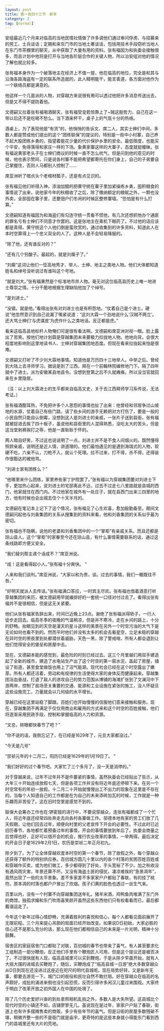 ```yaml
---
layout: post
title: 第一百四十三节　新年
category: 2
tag: [normal]
---
```


安组最近几个月来对临高的当地民情社情做了许多调他们通过审问俘虏、与招募来的劳工、士兵谈话；定期和来东门市的当地土著谈话，包括用技术手段窃听当地人在东门市茶棚里的聊天，从中获取了大量有用的资料。张有福因为和执委会接触很多，而且计划中他将是打开与当地各阶层合作的关键人物，所以治安组对他的情况了解也就比较多。

张有福本身作为一个破落地主在经济上不值一提，他在临高的地位，完全是和其与沿海各路海盗有一定的联系所造就的，此人精明能干，能言善道，各方面对他作为一个联络员都是满意的。

他这样一个几面派的人物，对穿越方来说很有用可以透过他把许多消息传送出去，但是又不得不提防着他。

文德嗣又拉着张有福喝酒聊天，张有福受宠若惊靠上了~贼这股势力，自己在这一带以后还不是吃喝不愁么。当下酒来杯干，桌子上的气氛十分的热络。

酒桌上，为了表现他是“有货”的，他悄悄的告诉文、席二人，其实士绅们中间，多数人都是赞成他们提出的这个“团练联保”的提议的，特别是一些中小村寨，自己养不起大股团练乡勇的，指望着能花少量的代价保护乡里的安全。最低限度，也能买个平安，免得落得和家庄一样的下场。象黄家寨这样的大寨子，态度就挺暧昧。张有福说黄家老头子在士绅们商议的时候一直不怎么吭气，但是问到他的意见的时候，他也表示赞同，只是说各村寨不能把希望都寄托在你们身上，自己的子弟要自己掌握住，否则人马都别人控制了……

席亚洲听了暗点头个老棺材瓢子，还是有点见识的。

张有福见他们听得入神，添油加醋的把黄守统在寨子里加紧操练乡勇，囤积粮食的事情说了出来，说他家今年的秋粮收了之后，除了缴纳额定的粮赋之外，一颗也没外卖，全部囤在寨子里，还要佃户们冬闲的时候区整修寨墙。“恐怕是有什么打算。”

文德嗣知道有福因为和海盗们有勾连守统一贯看不惯他，有几次还想抓他办个通匪的罪名亏有士绅们不同意才作罢的。这是张地主在乘机下眼药了。不过他的话应该都是真得。黄守统这个人他们倒是蛮欣赏的，通过收集到的许多资料，知道此人在本时空算得上一个忠义双全的人了。这种人是不会轻易降服的。

“除了他，还有谁反对的？”

“还有几个穷酸子。最起的，就是刘瘸子了。”

“刘瘸”这词让他们一怔高地秀才、举人、士绅、地主之类地人物。他们大体都知道姓名和绰号没听说过有谁叫这个号地。

“就是刘大。”张有福果然是个标准地市井人物。毫无对这位临高县历史上唯一地进士尊崇之情。十分干脆地根据生理缺陷他加了个绰号。

“是刘进士。”

“没错。就是他。”看得出张有对刘进士也是有积怨地。“仗着自己是个进士。硬说”他忽然意识到自己说漏了嘴紧说道：“这刘大霖一个劲地说什么‘汉贼不两立’。还大骂士绅们‘与虎谋皮’为虎作什么之类地话。反正都是虎。”

看来这临高县地标杆人物俺们可是很有看法啊。文德嗣和席亚洲对视一眼。脸上露出了苦笑。按他们地计划霖是穿越集团未来要极力拉拢地人物。他地向背。会很大程度地影响到这里地读书人、士绅对穿越集团地态度。但现在看来拉拢起来怕是很难。

文德嗣又打听了不少刘大霖地事情。知道他是万历四十三地举人。中举之后。曾经到大陆上去寻师学习。据说是到了江西。拜在一个前翰林院编修地门下。隔了四年就中了进士。派为安徽某县地县令。没想到登第之后不久就瘫痪。所以没当官就回来在乡里隐居。

（注：以上刘大霖进士的生平都来自临高文史，关于去江西拜师学习系传说，无法考证。）

张有福酒酣耳热，不免把许多个人恩怨的事情也扯了出来：他曾经和邻居争过山坡地的水源，仗着自己有些门路，请了些乡间的游手无赖把对方打伤了，要是一般的小民自然只能自认倒霉，没想到这人是刘进士的亲戚，一张片子送到县衙，张有福就被捉进去挨了四十板子，虽说他和县衙里的人混得熟悉，没吃太大的苦头，但是这当堂剥裤挨打之辱，他是一直耿耿于怀的。

两人暗自好笑，不过这也说说明了一点，刘进士并不是不食人间烟火的。既然懂得照顾亲戚，说明还是近人情，讲道理的。他们最怕遇见的是遇到海瑞式的人物，软硬不吃，六亲不认，刀枪不入，就认个死理。拉不过来，打不得，杀不得，还得装作很豁达的被他骂。

“刘进士家有团练么？”

“他哪里来什么团练，家里养些家丁护院罢了。”张有福以为穿越集团要对刘进士下手，更加热心起来，说刘进士的宅邸离此不远，过去不过走七八里路就是县城的西门，他家就住在西门内。不过他家在城外有一处庄子，就在县西门出来三四里的地方，他有时候也会出城去住个十天半月的。

文德嗣在笔记本上记下了这个情况，张有福见了心生欢喜，愈加殷勤备至。期间文德嗣问起他与刘香集团的关系从搜集到的资料来看，他和刘香集团的关系似乎最为密切。

张有福也不隐瞒，说他的老婆和刘香集团中的一个“掌柜”有亲戚关系。而且还都是琼山县人。这个“掌柜”的家眷至今还在琼山县，有什么事情需要联系的话，通过这条线路即方便又安全。

“我们替刘帮主递个话成不？”席亚洲说。

“成！这是看得起小人。”张有福十分爽快。“

人来和我们谈判。”席亚洲说，“大家以和为贵，谈。过去的事情，我们一概既往不咎。”

“好明天就派人去传话。”张有福满口答应，一时宾主尽欢。张有福也借着酒意打听穿越集团的来历，被文德嗣用早就编排好的一套统一口径对付过去了。看得出张有福并不是很相信，但是这无关紧要。

他们从张有福家告辞出来，时间已近晚上23点。谢绝了张有福派得轿子，一行人徒步走回去。临高冬季的夜晚的气温稍凉，但是并不寒冷，走在乡间的路上，十分的舒畅。抬眼见到的天空是漫天的星斗这样的美景在另外一个时空污浊的大气下是无论如何也看不到的。然而平时他们并没有太多的机会去看星空，立足未稳的穿越在异时空的黑夜里到处都潜伏着威胁。天色一黑，除了警戒哨，所有人都会退到让他们觉得安全的堡垒和房屋中去。

现在，文德嗣本能的感觉到，最危险的时刻已经过去。这三个月里越们用双手建造起了全新的城市，建造了水电站生产出了这个时空的第一窑水泥，盖起了房屋，铺设了街道，甚至食堂做饭也用上了沼气能源。现代社会已经在这个时空露出了嫩芽。所有人都还活着，劳动和有规律的生活使得大家的身体反而健康起来。穿越集团浴血奋战，打退了敌人的进攻自己的势力范围从博铺的海滩扩张到了文澜河中下游两岸，控制了盐场至关重要的交通、能源和工业设施在紧张的施工，没人怀疑旦这些设施完工，力量就会以几何级的水平增长。

穿越已经在这里站稳了脚跟。百姓们也开始慢慢的信服他们意来接触和服务。现在，穿越集团不再满足于仅仅用商业和雇用的方式来和这个时空的百姓接触，他们将逐渐采用民政手段，控制和掌握临高的人力和资源。

“文总，转眼都快春节了吧？”

“你不说的话，我倒忘记了，在已经是1629年了，元旦大家都没过。”

“今天是几号”

“崇祯元年的十二月二，阳历已经是1629年的1月19日了。”

“我们好好的过个春节吧。大家忙了三个多月了，没一天是消停的。”

对于穿越来说，过年不过年并不是件要紧的事情，虽然执委会已经贴出了告示，从大年三十开始连续放假七天，但是各项工作并没有将近年底还停顿下来。在另一个时空常有的年初一放假，十二月二十开始就慢慢出工不出力的现象在这里是不存在的。当每个人知道自己的工作都是在为自己的未来添砖加瓦的时候，工作就是一种乐趣而非苦役了。这在旧时空里是感觉不到的。

联保大会筹办工作也在:锣密鼓的进行中，不要说穿越众，连张有福都成了一个忙人，将近年底还经常四处奔走去向各村各寨做工作。邬德本地有家的劳工们放了几天假期，让他们回去过年，顺便向村里的父老宣传下开会的必要性。不过此时已近旧历春节，各地都忙着预备过年的事情，开会的事情要放到年后了。执委会商量之后觉得也好，正好可以借开会的机会，推行农业改革的事情，一举两得。最后决定的开会日子是1629年2月1日，农历是崇祯二年正月初九。

除夕到了。为了让全体穿越欢度本时空的第一个春节，除了放假之外，每个穿越众还获得了额外的特别供应券。百仞城方圆几十里以内的各个村落的贫困百姓百姓或和穿越作买卖，或为他们做工，多少都得到了好处，手头宽裕了不少。加之秋收没有遇风雨灾害，年景还算不坏。又没有海盗土匪的侵扰，凄凉难挨的“急景凋年”，竟然出现了一些的太平景象。差不多家差不多家家户户都贴了春联，有的挂了桃符。原本凋的村落也都户户冒出了炊烟。孩子们黄的脸色也透过一丝生气来。

百里以内，没有一个村寨不向穿越集团送年礼。猪羊米酒，鸡鸭鱼肉堆满了东门外的商馆，独孤求婚和东门吹雨喜笑颜开虽然这些东西他们只有权看看而已，最后都戴谐运走了。

今年这个新年过得心情舒畅，充满着胜利的喜悦和信心，每个人都看见面前展开了无限前程。三个月来提心吊胆的局面已经开始改变。如果说D日初始，大家必胜的信心还不是那么充分的话，那么现在他们都相信自己的未来是一片光明，精神十分鼓舞。

宿舍区的家庭宿舍门口都贴了对联，百仞城的春节也带来了喜气，有人甚至要求化工组制造一部分鞭炮，反正他们手里有个鞭炮匠人可用，但是这个提议还是被否决了。不过很快就有人现，临高县城里可以买到鞭炮，于是从除夕早晨开始，就有人大摇大摆的进城去买鞭炮了，随后，买鞭炮成了“临高县城一日游”绝大多数穿越众从D日到现在还没进过这座近在咫尺的明代县城呢。现在局势好转，又是新年无事，都要去游览一下。城门口的衙役和民壮自然不敢拦阻。好在穿越众在临高的名声颇好，成批的涌进来倒也没引起恐慌，反而引得许多闲汉儿童过来围观。大家终于明白了改革开放之初外国人在中国的处境了。

除了几个历史爱好兴奋的到处拿照相机乱拍之外，多数人是大失所望。这县城比个现代时空的小镇还不如，店铺寥寥无几。虽说现在是过年，家家户户贴了春联，街道上也有许多摆摊售卖的商贩，多少有些年节的喜气。但是沿街的房屋多数残破不堪，稍微齐整一些的不是衙门就是庙宇。更奇特的是这座本身就小得能东门看到西门的县城里还有大片的荒地。
